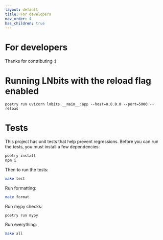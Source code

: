 ```yaml
---
layout: default
title: For developers
nav_order: 4
has_children: true
---
```



For developers
==============

Thanks for contributing :)

Running LNbits with the reload flag enabled
====
```
poetry run uvicorn lnbits.__main__:app --host=0.0.0.0 --port=5000 --reload
```

Tests
=====

This project has unit tests that help prevent regressions. Before you can run the tests, you must install a few dependencies:
```bash
poetry install
npm i
```

Then to run the tests:
```bash
make test
```

Run formatting:
```bash
make format
```

Run mypy checks:
```bash
poetry run mypy
```

Run everything:
```bash
make all
```
